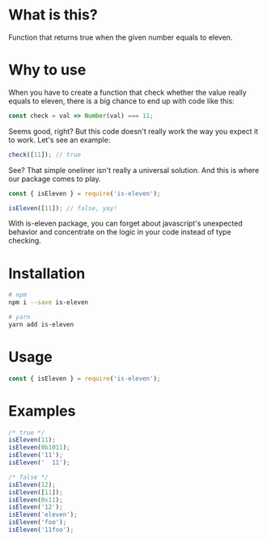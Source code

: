 # What is this?

Function that returns true when the given number equals to eleven.

# Why to use

When you have to create a function that check whether the value really 
equals to eleven, there is a big chance to end up with code like this:

```js
const check = val => Number(val) === 11;
```

Seems good, right? But this code doesn't really work the way you expect 
it to work. Let's see an example:

```js
check([11]); // true
```

See? That simple oneliner isn't really a universal solution. And this is
where our package comes to play.

```js
const { isEleven } = require('is-eleven');

isEleven([11]); // false, yay!
```

With is-eleven package, you can forget about javascript's unexpected
behavior and concentrate on the logic in your code instead of type 
checking.

# Installation

```bash
# npm
npm i --save is-eleven

# yarn
yarn add is-eleven
```

# Usage

```js
const { isEleven } = require('is-eleven');
```
# Examples

```js
/* true */
isEleven(11);
isEleven(0b1011);
isEleven('11');
isEleven('  11');

/* false */
isEleven(12);
isEleven([11]);
isEleven(0x11);
isEleven('12');
isEleven('eleven');
isEleven('foo');
isEleven('11foo');
```

